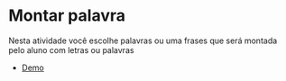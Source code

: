 # Montar palavra

Nesta atividade você escolhe palavras ou uma frases que
será montada pelo aluno com letras ou palavras

- <a href="../../examples/assemble-word" target="_blank">Demo</a>

